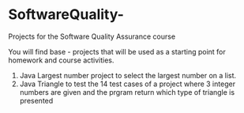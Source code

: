 # SoftwareQuality-
Projects for the Software Quality Assurance course

You will find base - projects that will be used as a starting point for homework and course activities.

1. Java Largest number project to select the largest number on a list.
2. Java Triangle to test the 14 test cases of a project where 3 integer numbers are given and the prgram return which type of triangle is presented

